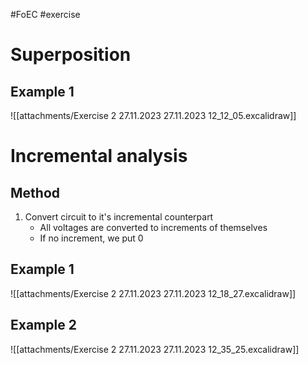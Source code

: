 #FoEC #exercise 

# Superposition
## Example 1
![[attachments/Exercise 2 27.11.2023 27.11.2023 12_12_05.excalidraw]]

# Incremental analysis
## Method
1. Convert circuit to it's incremental counterpart
	- All voltages are converted to increments of themselves
	- If no increment, we put 0

## Example 1
![[attachments/Exercise 2 27.11.2023 27.11.2023 12_18_27.excalidraw]]

## Example 2
![[attachments/Exercise 2 27.11.2023 27.11.2023 12_35_25.excalidraw]]